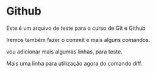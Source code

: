 # Github

Este é um arquivo de teste para o curso de Git e Github

Iremos também fazer o commit e mais alguns comandos.

vou adicionar mais algumas linhas, para teste.

Mais uma linha para utilização agora do comando diff. 
